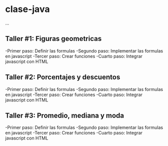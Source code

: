 # clase-java

...

## Taller #1: Figuras geometricas

-Primer paso: Definir las formulas
-Segundo paso: Implementar las formulas en javascript
-Tercer paso: Crear funciones 
-Cuarto paso: Integrar javascript con HTML

## Taller #2: Porcentajes y descuentos

-Primer paso: Definir las formulas
-Segundo paso: Implementar las formulas en javascript
-Tercer paso: Crear funciones 
-Cuarto paso: Integrar javascript con HTML

## Taller #3: Promedio, mediana y moda

-Primer paso: Definir las formulas
-Segundo paso: Implementar las formulas en javascript
-Tercer paso: Crear funciones 
-Cuarto paso: Integrar javascript con HTML
